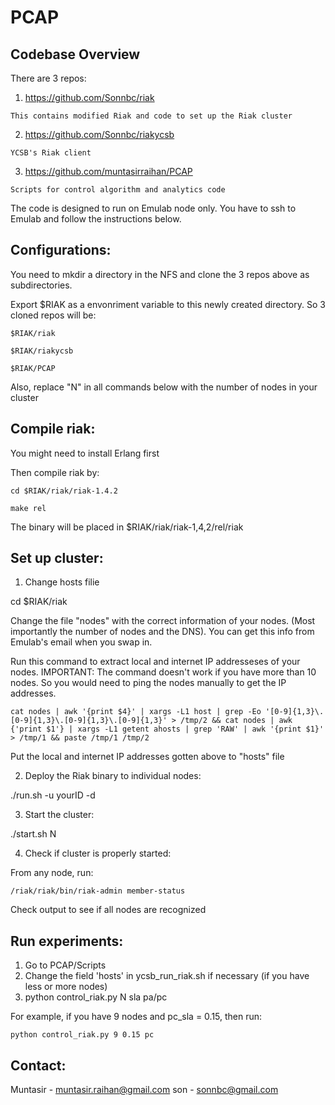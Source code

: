 PCAP
=====================

Codebase Overview
-------------------
There are 3 repos:
  1. https://github.com/Sonnbc/riak

    This contains modified Riak and code to set up the Riak cluster

  2. https://github.com/Sonnbc/riakycsb

    YCSB's Riak client

  3. https://github.com/muntasirraihan/PCAP

    Scripts for control algorithm and analytics code

The code is designed to run on Emulab node only. You have to ssh to
Emulab and follow the instructions below.

Configurations:
-------------------
  You need to mkdir a directory in the NFS and clone the 3 repos above
  as subdirectories.

  Export $RIAK as a envonriment variable to this newly created directory.
  So 3 cloned repos will be:

    $RIAK/riak

    $RIAK/riakycsb

    $RIAK/PCAP

  Also, replace "N" in all commands below with the number of nodes in your
  cluster

Compile riak:
-------------------
  You might need to install Erlang first

  Then compile riak by:

    cd $RIAK/riak/riak-1.4.2

    make rel

  The binary will be placed in $RIAK/riak/riak-1,4,2/rel/riak

Set up cluster:
-------------------
1. Change hosts filie

  cd $RIAK/riak

  Change the file "nodes" with the correct information of your nodes. (Most
  importantly the number of nodes and the DNS). You can get this info
  from Emulab's email when you swap in.

  Run this command to extract local and internet IP addresseses of your nodes.
  IMPORTANT: The command doesn't work if you have more than 10 nodes. So you
  would need to ping the nodes manually to get the IP addresses.

    cat nodes | awk '{print $4}' | xargs -L1 host | grep -Eo '[0-9]{1,3}\.[0-9]{1,3}\.[0-9]{1,3}\.[0-9]{1,3}' > /tmp/2 && cat nodes | awk {'print $1'} | xargs -L1 getent ahosts | grep 'RAW' | awk '{print $1}' > /tmp/1 && paste /tmp/1 /tmp/2

  Put the local and internet IP addresses gotten above to "hosts" file

2. Deploy the Riak binary to individual nodes:

  ./run.sh -u yourID -d

3. Start the cluster:

  ./start.sh N

4. Check if cluster is properly started:

  From any node, run:

    /riak/riak/bin/riak-admin member-status

  Check output to see if all nodes are recognized

Run experiments:
-------------------
1. Go to PCAP/Scripts
2. Change the field 'hosts' in ycsb_run_riak.sh if necessary (if you have less or more nodes)
3. python control_riak.py N sla pa/pc

  For example, if you have 9 nodes and pc_sla = 0.15, then run:

    python control_riak.py 9 0.15 pc

Contact:
-------------------
Muntasir - muntasir.raihan@gmail.com
son - sonnbc@gmail.com
